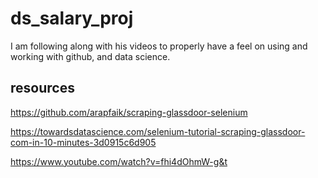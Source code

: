 # ds_salary_proj
I am following along with his videos to properly have a feel on using and working with github, and data science.

## resources
https://github.com/arapfaik/scraping-glassdoor-selenium

https://towardsdatascience.com/selenium-tutorial-scraping-glassdoor-com-in-10-minutes-3d0915c6d905

https://www.youtube.com/watch?v=fhi4dOhmW-g&t
